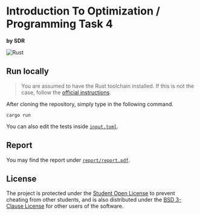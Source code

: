 # Introduction To Optimization / Programming Task 4

**by SDR**

![Rust](https://img.shields.io/badge/rust-%23000000.svg?style=for-the-badge&logo=rust&logoColor=white)

## Run locally

> You are assumed to have the Rust toolchain installed. If this is not the case,
> follow the [official instructions](https://www.rust-lang.org/tools/install).

After cloning the repository, simply type in the following command.

```shell
cargo run
```

You can also edit the tests inside [`input.toml`](/input.toml).

## Report

You may find the report under [`report/report.pdf`](/report/report.pdf).

## License

The project is protected under the [Student Open License](/LICENSE) to prevent
cheating from other students, and is also distributed under the
[BSD 3-Clause License](/LICENSE-BSD) for other users of the software.
